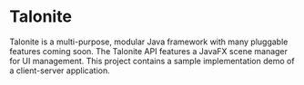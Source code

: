 # Talonite
Talonite is a multi-purpose, modular Java framework with many pluggable features coming soon. The Talonite API features a JavaFX scene manager for UI management. This project contains a sample implementation demo of a client-server application.
